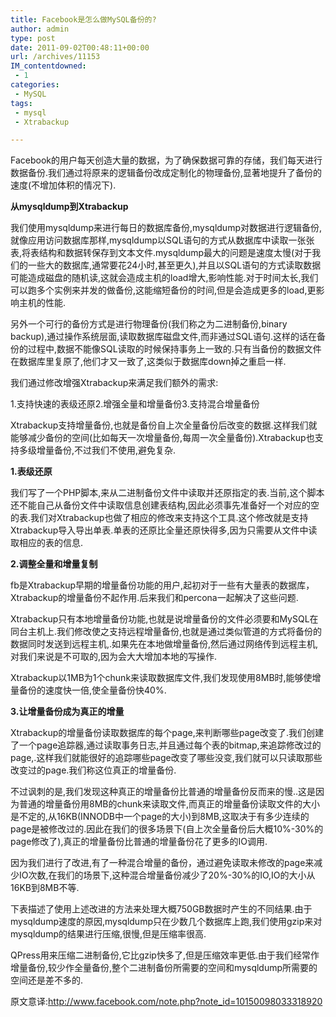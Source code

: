 ```yaml
---
title: Facebook是怎么做MySQL备份的?
author: admin
type: post
date: 2011-09-02T00:48:11+00:00
url: /archives/11153
IM_contentdowned:
 - 1
categories:
 - MySQL
tags:
 - mysql
 - Xtrabackup

---
```

Facebook的用户每天创造大量的数据，为了确保数据可靠的存储，我们每天进行数据备份.我们通过将原来的逻辑备份改成定制化的物理备份,显著地提升了备份的速度(不增加体积的情况下).

**从mysqldump到Xtrabackup**

我们使用mysqldump来进行每日的数据库备份,mysqldump对数据进行逻辑备份,就像应用访问数据库那样,mysqldump以SQL语句的方式从数据库中读取一张张表,将表结构和数据转保存到文本文件.mysqldump最大的问题是速度太慢(对于我们的一些大的数据库,通常要花24小时,甚至更久),并且以SQL语句的方式读取数据可能造成磁盘的随机读,这就会造成主机的load增大,影响性能.对于时间太长,我们可以跑多个实例来并发的做备份,这能缩短备份的时间,但是会造成更多的load,更影响主机的性能.

另外一个可行的备份方式是进行物理备份(我们称之为二进制备份,binary backup),通过操作系统层面,读取数据库磁盘文件,而非通过SQL语句.这样的话在备份的过程中,数据不能像SQL读取的时候保持事务上一致的.只有当备份的数据文件在数据库里复原了,他们才又一致了,这类似于数据库down掉之重启一样.

我们通过修改增强Xtrabackup来满足我们额外的需求:

1.支持快速的表级还原2.增强全量和增量备份3.支持混合增量备份

Xtrabackup支持增量备份,也就是备份自上次全量备份后改变的数据.这样我们就能够减少备份的空间(比如每天一次增量备份,每周一次全量备份).Xtrabackup也支持多级增量备份,不过我们不使用,避免复杂.

**1.表级还原**

我们写了一个PHP脚本,来从二进制备份文件中读取并还原指定的表.当前,这个脚本还不能自己从备份文件中读取信息创建表结构,因此必须事先准备好一个对应的空的表.我们对Xtrabackup也做了相应的修改来支持这个工具.这个修改就是支持Xtrabackup导入导出单表.单表的还原比全量还原快得多,因为只需要从文件中读取相应的表的信息.

**2.调整全量和增量复制**

fb是Xtrabackup早期的增量备份功能的用户,起初对于一些有大量表的数据库，Xtrabackup的增量备份不起作用.后来我们和percona一起解决了这些问题.

Xtrabackup只有本地增量备份功能,也就是说增量备份的文件必须要和MySQL在同台主机上.我们修改使之支持远程增量备份,也就是通过类似管道的方式将备份的数据同时发送到远程主机,.如果先在本地做增量备份,然后通过网络传到远程主机,对我们来说是不可取的,因为会大大增加本地的写操作.

Xtrabackup以1MB为1个chunk来读取数据库文件,我们发现使用8MB时,能够使增量备份的速度快一倍,使全量备份快40%.

**3.让增量备份成为真正的增量**

Xtrabackup的增量备份读取数据库的每个page,来判断哪些page改变了.我们创建了一个page追踪器,通过读取事务日志,并且通过每个表的bitmap,来追踪修改过的page,.这样我们就能很好的追踪哪些page改变了哪些没变,我们就可以只读取那些改变过的page.我们称这位真正的增量备份.

不过讽刺的是,我们发现这种真正的增量备份比普通的增量备份反而来的慢..这是因为普通的增量备份用8MB的chunk来读取文件,而真正的增量备份读取文件的大小是不定的,从16KB(INNODB中一个page的大小)到8MB,这取决于有多少连续的page是被修改过的.因此在我们的很多场景下(自上次全量备份后大概10%-30%的page修改了),真正的增量备份比普通的增量备份花了更多的IO调用.

因为我们进行了改进,有了一种混合增量的备份，通过避免读取未修改的page来减少IO次数,在我们的场景下,这种混合增量备份减少了20%-30%的IO,IO的大小从16KB到8MB不等.

下表描述了使用上述改进的方法来处理大概750GB数据时产生的不同结果.由于mysqldump速度的原因,mysqldump只在少数几个数据库上跑,我们使用gzip来对mysqldump的结果进行压缩,很慢,但是压缩率很高.

QPress用来压缩二进制备份,它比gzip快多了,但是压缩效率更低.由于我们经常作增量备份,较少作全量备份,整个二进制备份所需要的空间和mysqldump所需要的空间还是差不多的.

原文意译:http://www.facebook.com/note.php?note_id=10150098033318920